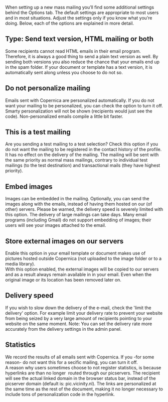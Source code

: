 When setting up a new mass mailing you’ll find some additional settings
behind the Options tab. The default settings are appropriate to most
users and in most situations. Adjust the settings only if you know what
you’re doing. Below, each of the options are explained in more detail.

Type: Send text version, HTML mailing or both
---------------------------------------------

Some recipients cannot read HTML emails in their email program.
Therefore, it is always a good thing to send a plain text version as
well. By sending both versions you also reduce the chance that your
emails end up in the spam folder. If your document or template has a
text version, it is automatically sent along unless you choose to do not
so.

Do not personalize mailing
--------------------------

Emails sent with Copernica are personalized automatically. If you do not
want your mailing to be personalized, you can check the option to turn
it off. Smarty personalization will not be shown (recipients would just
see the code). Non-personalized emails compile a little bit faster.

This is a test mailing
----------------------

Are you sending a test mailing to a test selection? Check this option if
you do not want the mailing to be registered in the contact history of
the profile. It has no effect on the delivery of the mailing. The
mailing will be sent with the same priority as normal mass mailings,
contrary to individual test mailings (to the test destination) and
transactional mails (they have highest priority).

Embed images
------------

Images can be embedded in the mailing. Optionally, you can send the
images along with the emails, instead of having them hosted on our (of
other) servers. Please be warned, the delivery speed is severely limited
with this option. The delivery of large mailings can take days. Many
email programs (including Gmail) do not support embedding of images;
their users will see your images attached to the email.

Store external images on our servers
------------------------------------

Enable this option in your email template or document makes use of
pictures hosted outside Copernica (not uploaded to the image folder or
to a media library).\
 With this option enabled, the external images will be copied to our
servers and as a result always remain available in in your email. Even
when the original image or its location has been removed later on.

Delivery speed
--------------

If you wish to slow down the delivery of the e-mail, check the 'limit
the delivery' option. For example limit your delivery rate to prevent
your website from being seized by a very large amount of recipients
pointing to your website on the same moment. Note: You can set the
delivery rate more accurately from the delivery settings in the admin
panel.

Statistics
----------

We record the results of all emails sent with Copernica. If you -for
some reason- do not want this for a secific mailing, you can turn it
off.\
 A reason why users sometimes choose to not register statistics, is
because hyperlinks are than no longer  routed through our picservers.
The recipient will see the actual linked domain in the browser status
bar, instead of the picserver domain (default is: pic.vicinity.nl). The
links are personalized at the same time as the rest of the document,
making it no longer necessary to include tons of personalization code in
the hyperlink.
